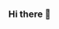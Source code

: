 ### Hi there 👋

<!--
**TheAahanGogoi/TheAahanGogoi** is a ✨ _special_ ✨ repository because its `README.md` (this file) appears on your GitHub profile.

Here are some ideas to get you started:

- 🌱 I’m currently learning C++, Java and Swift 
- 📫 How to reach me: @theaahangogoi on Instagram, Twitter, Spotify
- 😄 Pronouns: He/Him 
- ⚡ Fun fact: I play video games to pass time and vibe w the homies 

